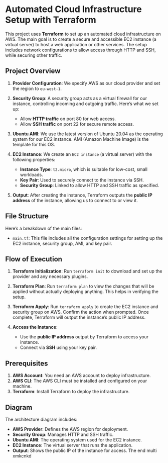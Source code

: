 # Automated Cloud Infrastructure Setup with Terraform

This project uses **Terraform** to set up an automated cloud infrastructure on AWS. The main goal is to create a secure and accessible EC2 instance (a virtual server) to host a web application or other services. The setup includes network configurations to allow access through HTTP and SSH, while securing other traffic.

## Project Overview

1. **Provider Configuration**: We specify AWS as our cloud provider and set the region to `eu-west-1`.

2. **Security Group**: A security group acts as a virtual firewall for our instance, controlling incoming and outgoing traffic. Here’s what we set up:
   - Allow **HTTP traffic** on port 80 for web access.
   - Allow **SSH traffic** on port 22 for secure remote access.

3. **Ubuntu AMI**: We use the latest version of Ubuntu 20.04 as the operating system for our EC2 instance. AMI (Amazon Machine Image) is the template for this OS.

4. **EC2 Instance**: We create an `EC2 instance` (a virtual server) with the following properties:
   - **Instance Type**: `t2.micro`, which is suitable for low-cost, small workloads.
   - **Key Pair**: Used to securely connect to the instance via SSH.
   - **Security Group**: Linked to allow HTTP and SSH traffic as specified.

5. **Output**: After creating the instance, Terraform outputs the **public IP address** of the instance, allowing us to connect to or view it.

## File Structure

Here’s a breakdown of the main files:

- `main.tf`: This file includes all the configuration settings for setting up the EC2 instance, security group, AMI, and key pair.

## Flow of Execution

1. **Terraform Initialization**: Run `terraform init` to download and set up the provider and any necessary plugins.

2. **Terraform Plan**: Run `terraform plan` to view the changes that will be applied without actually deploying anything. This helps in verifying the setup.

3. **Terraform Apply**: Run `terraform apply` to create the EC2 instance and security group on AWS. Confirm the action when prompted. Once complete, Terraform will output the instance’s public IP address.

4. **Access the Instance**:
   - Use the **public IP address** output by Terraform to access your instance.
   - Connect via **SSH** using your key pair.

## Prerequisites

1. **AWS Account**: You need an AWS account to deploy infrastructure.
2. **AWS CLI**: The AWS CLI must be installed and configured on your machine.
3. **Terraform**: Install Terraform to deploy the infrastructure.

## Diagram

The architecture diagram includes:

- **AWS Provider**: Defines the AWS region for deployment.
- **Security Group**: Manages HTTP and SSH traffic.
- **Ubuntu AMI**: The operating system used for the EC2 instance.
- **EC2 Instance**: The virtual server that runs the application.
- **Output**: Shows the public IP of the instance for access.
The end multi xmkcnkd


